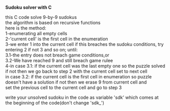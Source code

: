 <b>Sudoku solver with C</b><br>



this C code solve 9-by-9 sudokus<br>
the algorithm is based on recursive functions<br>
here is the method:<br>
1-enumerating all empty cells<br>
2-'current cell' is the first cell in the enumeration<br>
3-we enter 1 into the current cell if this breaches the sudoku conditions, try entering 2 if not 3 and so on; until:<br>
	3.1-the entry does not breach game conditions,or<br>
	3.2-We have reached 9 and still breach game rulee<br>
4-in case 3.1: if the current cell was the last empty one so the puzzle solved if not then we go back to step 2 with the current cell set to next cell<br>
in case 3.2: if the current cell is the first cell in enumeration so puzzle doesn't have a solution if not then we erase 9 from current cell and<br>
set the previous cell to the current cell and go to step 3





write your unsolved sudoku in the code as variable 'sdk' which comes at the beginning of the code(don't change 'sdk_')